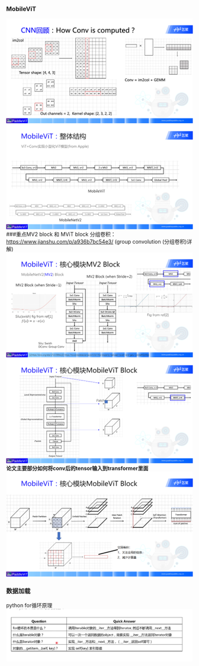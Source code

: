 ### MobileViT
![图片](./how_conv_is_computed.png)
![图片](./整体结构.png)
###重点MV2 block 和 MViT block
分组卷积：https://www.jianshu.com/p/a936b7bc54e3/ (group convolution (分组卷积)详解)
![图片](./MV2_block.png)
![图片](./MobileViT_block.png)
<b>论文主要部分如何将conv后的tensor输入到transformer里面</b>
![图片](./如何将conv后的tensor输入到transformer里面.png)

### 数据加载
python for循环原理
![图片](./for原理.png)